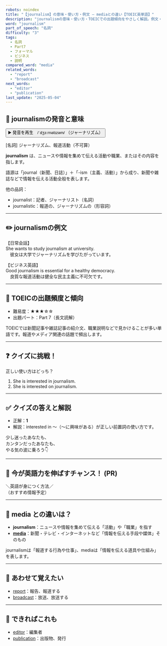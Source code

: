 ```yaml
---
robots: noindex
title: "【journalism】の意味・使い方・例文 ― mediaとの違い【TOEIC英単語】"
description: "journalismの意味・使い方・TOEICでの出題傾向をやさしく解説。例文・クイズ付きでmediaとの違いもわかりやすく学べます。"
word: "journalism"
part_of_speech: "名詞"
difficulty: "3"
tags:
  - 名詞
  - Part7
  - フォーマル
  - ビジネス
  - 説明
compared_word: "media"
related_words:
  - "report"
  - "broadcast"
next_words:
  - "editor"
  - "publication"
last_update: "2025-05-04"
---
```


## 🔰 journalismの発音と意味

<button class="play-audio" onclick="playTTS('journalism')">
  <span class="play-audio-main">
    ▶️ 発音を再生　/ˈdʒɜːrnəlɪzəm/
  </span>
  <span class="play-audio-sub">
    （ジャーナリズム）
  </span>
</button>

[名詞] ジャーナリズム、報道活動（不可算）

**journalism** は、ニュースや情報を集めて伝える活動や職業、またはその内容を指します。

語源は「journal（新聞、日誌）」＋「-ism（主義、活動）」から成り、新聞や雑誌などで情報を伝える活動全般を表します。

他の品詞：  
- journalist：記者、ジャーナリスト（名詞）
- journalistic：報道の、ジャーナリズムの（形容詞）

---

## ✏️ journalismの例文

【日常会話】  
She wants to study journalism at university.  
　彼女は大学でジャーナリズムを学びたがっています。

【ビジネス英語】  
Good journalism is essential for a healthy democracy.  
　良質な報道活動は健全な民主主義に不可欠です。

---

## 🎯 TOEICの出題頻度と傾向

- 難易度：★★★☆☆
- 出題パート：Part 7（長文読解）

TOEICでは新聞記事や雑誌記事の紹介文、職業説明などで見かけることが多い単語です。報道やメディア関連の話題で頻出します。

---

## ❓ クイズに挑戦！

正しい使い方はどっち？

1. She is interested in journalism.  
2. She is interested on journalism.

---

## ✅ クイズの答えと解説

- 正解：**1**
- 解説：interested in ～（～に興味がある）が正しい前置詞の使い方です。

少し迷ったあなたも、  
カンタンだったあなたも、  
やる気の波に乗ろう👇️

---

## 🚀 今が英語力を伸ばすチャンス！ (PR)

<div class="info-center">
＼英語が身につく方法／<br>  
（おすすめ情報予定）
</div>

---

## 🤔  media との違いは？

- **journalism**：ニュースや情報を集めて伝える「活動」や「職業」を指す
- **[media](/word/media/)**：新聞・テレビ・インターネットなど「情報を伝える手段や媒体」そのもの

journalismは「報道する行為や仕事」、mediaは「情報を伝える道具や仕組み」を表します。

---

## 🧩 あわせて覚えたい

- [report](/word/report/)：報告、報道する
- [broadcast](/word/broadcast/)：放送、放送する

---

## 📖 できればこれも

- [editor](/word/editor/)：編集者
- [publication](/word/publication/)：出版物、発行

<!-- cvid: aid37_bid00 -->
